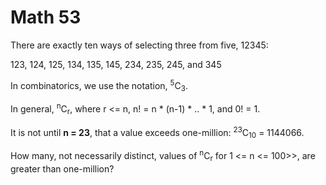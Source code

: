# Math 53

There are exactly ten ways of selecting three from five, 12345:

123, 124, 125, 134, 135, 145, 234, 235, 245, and 345

In combinatorics, we use the notation, <sup>5</sup>C<sub>3</sub>.

In general, <sup>n</sup>C<sub>r</sub>, where r <= n, n! = n * (n-1) * .. * 1, and 0! = 1.

It is not until **n = 23**, that a value exceeds one-million: <sup>23</sup>C<sub>10</sub> = 1144066.

How many, not necessarily distinct, values of <sup>n</sup>C<sub>r</sub> for 1 <= n <= 100>>, are greater than one-million?
